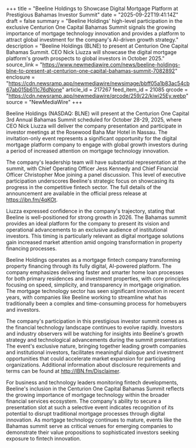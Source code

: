 +++
title = "Beeline Holdings to Showcase Digital Mortgage Platform at Prestigious Bahamas Investor Summit"
date = "2025-09-22T19:41:14Z"
draft = false
summary = "Beeline Holdings' high-level participation in the exclusive Centurion One Capital Bahamas Summit signals the growing importance of mortgage technology innovation and provides a platform to attract global investment for the company's AI-driven growth strategy."
description = "Beeline Holdings (BLNE) to present at Centurion One Capital Bahamas Summit. CEO Nick Liuzza will showcase the digital mortgage platform's growth prospects to global investors in October 2025."
source_link = "https://www.newmediawire.com/news/beeline-holdings-blne-to-present-at-centurion-one-capital-bahamas-summit-7082892"
enclosure = "https://cdn.newsramp.app/newmediawire/newsimage/bbff05a1b83ac54cb67ab015b611c76dNone"
article_id = 217267
feed_item_id = 21085
qrcode = "https://cdn.newsramp.app/newmediawire/qrcode/259/22/kiwi25Ey.webp"
source = "NewMediaWire"
+++

<p>Beeline Holdings (NASDAQ: BLNE) will present at the Centurion One Capital 3rd Annual Bahamas Summit scheduled for October 28-29, 2025, where CEO Nick Liuzza will deliver the company presentation and participate in investor meetings at the Rosewood Baha Mar Hotel in Nassau. The invitation-only event represents a significant opportunity for the digital mortgage platform company to engage with global growth investors during a period of increased attention on mortgage technology innovation.</p><p>The company's leadership team will have substantial representation at the summit, with Chief Operating Officer Jess Kennedy and Chief Financial Officer Christopher Moe joining a panel discussion. This level of executive participation underscores Beeline's strategic focus on showcasing its progress in the competitive fintech sector. The full details of the announcement are available in the official press release at <a href="https://ibn.fm/4qKOt" rel="nofollow" target="_blank">https://ibn.fm/4qKOt</a>.</p><p>Liuzza expressed confidence in the company's trajectory, stating that Beeline is well-positioned for strong growth in 2026. The Bahamas summit provides an ideal platform for the company to present its vision and operational advancements to an exclusive audience of institutional investors. This timing is particularly relevant as digital mortgage solutions gain increased market attention amid ongoing transformation in property financing processes.</p><p>Beeline Holdings operates as a mortgage fintech company transforming property financing through its fully digital, AI-powered platform. The company emphasizes delivering faster and smarter home loan processes for both primary residences and investment properties, with core principles focusing on speed, simplicity, and transparency in mortgage origination. The mortgage technology sector has seen significant innovation in recent years, with companies like Beeline working to streamline what has traditionally been a complex and time-consuming process for homebuyers and investors.</p><p>The company's participation in this prestigious investor summit comes as the financial technology landscape continues to evolve rapidly. Investors and industry observers will be watching for insights into Beeline's growth strategy and technological advancements during the summit presentations. The event's exclusive nature, bringing together leading growth companies and institutional investors, facilitates meaningful dialogue and investment opportunities that could accelerate market expansion for participating organizations. Additional information about disclosure requirements and terms can be found at <a href="http://IBN.fm/Disclaimer" rel="nofollow" target="_blank">http://IBN.fm/Disclaimer</a>.</p><p>For business and technology leaders monitoring fintech developments, Beeline's inclusion in the Centurion One Capital Bahamas Summit reflects the growing importance of mortgage technology within the broader financial services ecosystem. The company's ability to secure a presentation slot at such a selective event indicates recognition of its potential to disrupt traditional mortgage processes through digital innovation. As mortgage technology continues to mature, events like the Bahamas summit serve as critical venues for emerging companies to demonstrate their value propositions to sophisticated investors seeking exposure to fintech innovation.</p>